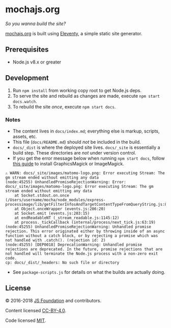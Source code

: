 # mochajs.org

_So you wanna build the site?_

[mochajs.org](https://mochajs.org) is built using [Eleventy](https://www.11ty.io/), a simple static site generator.

## Prerequisites

- Node.js v8.x or greater

## Development

1. Run `npm install` from working copy root to get Node.js deps.
1. To serve the site and rebuild as changes are made, execute `npm start docs.watch`.
1. To rebuild the site _once_, execute `npm start docs`.

### Notes

- The content lives in `docs/index.md`; everything else is markup, scripts, assets, etc.
- This file (`docs/README.md`) should _not_ be included in the build.
- `docs/_dist` is where the deployed site lives. `docs/_site` is essentially a build step. These directories are _not_ under version control.
- If you get the error message below when running `npm start docs`, follow [this guide](https://www.npmjs.com/package/gm) to install GraphicsMagick or ImageMagick.

```console
⚠ WARN: docs/_site/images/matomo-logo.png: Error executing Stream: The gm stream ended without emitting any data
(node:45255) UnhandledPromiseRejectionWarning: Error: docs/_site/images/matomo-logo.png: Error executing Stream: The gm stream ended without emitting any data
    at Socket.stdout.on.once (/Users/username/mocha/node_modules/express-processimage/lib/getFilterInfosAndTargetContentTypeFromQueryString.js:821:31)
    at Object.onceWrapper (events.js:286:20)
    at Socket.emit (events.js:203:15)
    at endReadableNT (_stream_readable.js:1145:12)
    at process._tickCallback (internal/process/next_tick.js:63:19)
(node:45255) UnhandledPromiseRejectionWarning: Unhandled promise rejection. This error originated either by throwing inside of an async function without a catch block, or by rejecting a promise which was not handled with .catch(). (rejection id: 2)
(node:45255) [DEP0018] DeprecationWarning: Unhandled promise rejections are deprecated. In the future, promise rejections that are not handled will terminate the Node.js process with a non-zero exit code.
cp: docs/_dist/_headers: No such file or directory
```

- See `package-scripts.js` for details on what the builds are actually doing.

## License

:copyright: 2016-2018 [JS Foundation](https://js.foundation) and contributors.

Content licensed [CC-BY-4.0](https://raw.githubusercontent.com/mochajs/mocha/master/docs/LICENSE-CC-BY-4.0).

Code licensed [MIT](https://raw.githubusercontent.com/mochajs/mocha/master/LICENSE-MIT).
